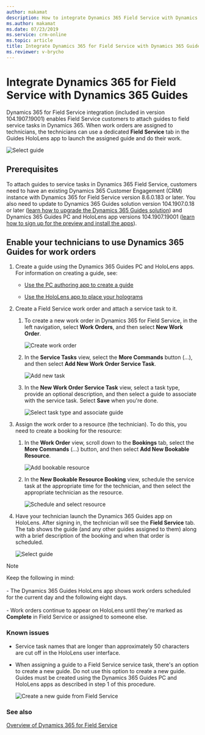 ```yaml
---
author: makamat
description: How to integrate Dynamics 365 Field Service with Dynamics 365 Guides so Field Service technicians can follow a guide while doing a work order
ms.author: makamat
ms.date: 07/23/2019
ms.service: crm-online
ms.topic: article
title: Integrate Dynamics 365 for Field Service with Dynamics 365 Guides
ms.reviewer: v-brycho
---
```


# Integrate Dynamics 365 for Field Service with Dynamics 365 Guides

Dynamics 365 for Field Service integration (included in version 104.1907.19001) enables Field Service 
customers to attach guides to field service tasks in Dynamics 365. When work orders are assigned to technicians, 
the technicians can use a dedicated **Field Service** tab in the Guides HoloLens app to launch the assigned guide and do their work.

![Select guide](media/select-guide.PNG "Select guide")   

## Prerequisites

To attach guides to service tasks in Dynamics 365 Field Service, customers need to have an existing Dynamics 365 Customer Engagement (CRM) instance with Dynamics 365 for Field Service version 8.6.0.183 or later. You also need to update to Dynamics 365 Guides solution version 104.1907.0.18 or later ([learn how to upgrade the Dynamics 365 Guides 
solution](upgrade.md)) and Dynamics 365 Guides PC and HoloLens app versions 104.1907.19001 ([learn how to sign up for the preview and install the apps](setup.md)).

## Enable your technicians to use Dynamics 365 Guides for work orders

1. Create a guide using the Dynamics 365 Guides PC and HoloLens apps. For information on creating a guide, see:
  
   - [Use the PC authoring app to create a guide](pc-authoring.md)
   
   - [Use the HoloLens app to place your holograms](hololens-authoring.md)
   
2. Create a Field Service work order and attach a service task to it. 

   1. To create a new work order in Dynamics 365 for Field Service, in the left navigation, select **Work Orders**, and then select **New Work Order**.
   
      ![Create work order](media/create-work-order.PNG "Create work order")  
      
   2. In the **Service Tasks** view, select the **More Commands** button (...), and then select **Add New Work Order Service Task**.
   
      ![Add new task](media/add-new-task.PNG "Add new task")   
      
   3. In the **New Work Order Service Task** view, select a task type, provide an optional description, and then select a 
   guide to associate with the service task. Select **Save** when you're done.
   
      ![Select task type and associate guide](media/new-work-order-options.PNG "Select task type and associate guide")   
      
3. Assign the work order to a resource (the technician). To do this, you need to create a booking for the resource:

   1. In the **Work Order** view, scroll down to the **Bookings** tab, select the **More Commands** (...) button, and then select **Add New Bookable Resource**.
   
      ![Add bookable resource](media/add-bookable-resource.PNG "Add bookable resource")   
      
   2. In the **New Bookable Resource Booking** view, schedule the service task at the appropriate time for the technician, and then select the appropriate technician as the resource.
   
      ![Schedule and select resource](media/schedule-select-resource.PNG "Schedule and select resource")   
      
4. Have your technician launch the Dynamics 365 Guides app on HoloLens. After signing in, the technician will see the **Field Service** tab. The tab shows the guide (and any other guides assigned to them) along with a brief description of the booking and when that order is scheduled.

    ![Select guide](media/select-guide-3.PNG "Select guide")   
    
    
> [!NOTE]
> Keep the following in mind:<br><br>- The Dynamics 365 Guides HoloLens app shows work orders scheduled for the current day and the following eight days.<br><br>- Work orders continue to appear on HoloLens until they're marked as **Complete** in Field Service or assigned to someone else.

### Known issues

- Service task names that are longer than approximately 50 characters are cut off in the HoloLens user interface.

- When assigning a guide to a Field Service service task, there's an option to create a new guide. Do not use this option to create a new guide. Guides must be created using the Dynamics 365 Guides PC and HoloLens apps as described in step 1 of this procedure.
   
   ![Create a new guide from Field Service](media/create-new-guide-from-field-service.PNG "Create a new guide from Field Service")   

### See also

[Overview of Dynamics 365 for Field Service](https://docs.microsoft.com/dynamics365/customer-engagement/field-service/overview)
      
      
   
